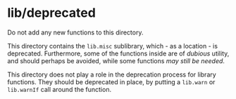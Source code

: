 
# lib/deprecated

Do not add any new functions to this directory.

This directory contains the `lib.misc` sublibrary, which - as a location - is deprecated.
Furthermore, some of the functions inside are of *dubious* utility, and should perhaps be avoided, while some functions *may still be needed*.

This directory does not play a role in the deprecation process for library functions.
They should be deprecated in place, by putting a `lib.warn` or `lib.warnIf` call around the function.
